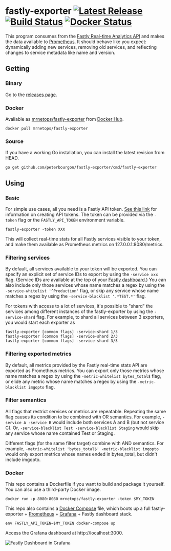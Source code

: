 # fastly-exporter [![Latest Release](https://img.shields.io/github/release/peterbourgon/fastly-exporter.svg?style=flat-square)](https://github.com/peterbourgon/fastly-exporter/releases/latest) [![Build Status](https://img.shields.io/endpoint.svg?url=https%3A%2F%2Factions-badge.atrox.dev%2Fpeterbourgon%2Ffastly-exporter%2Fbadge&style=flat-square&label=build)](https://github.com/peterbourgon/fastly-exporter/actions?query=workflow%3ATest) [![Docker Status](https://img.shields.io/docker/build/mrnetops/fastly-exporter.svg)](https://hub.docker.com/r/mrnetops/fastly-exporter)

This program consumes from the [Fastly Real-time Analytics API][rt] and makes
the data available to [Prometheus][prom]. It should behave like you expect:
dynamically adding new services, removing old services, and reflecting changes
to service metadata like name and version.

[rt]: https://docs.fastly.com/api/analytics
[prom]: https://prometheus.io

## Getting

### Binary

Go to the [releases page][releases].

[releases]: https://github.com/peterbourgon/fastly-exporter/releases

### Docker

Avaliable as [mrnetops/fastly-exporter][container] from [Docker Hub][hub].

[container]: https://hub.docker.com/r/mrnetops/fastly-exporter
[hub]: https://hub.docker.com

```
docker pull mrnetops/fastly-exporter
```

### Source

If you have a working Go installation, you can install the latest revision from HEAD.

```
go get github.com/peterbourgon/fastly-exporter/cmd/fastly-exporter
```

## Using

### Basic

For simple use cases, all you need is a Fastly API token.
[See this link][token] for information on creating API tokens. 
The token can be provided via the `-token` flag or the 
`FASTLY_API_TOKEN` environment variable.

[token]: https://docs.fastly.com/guides/account-management-and-security/using-api-tokens#creating-api-tokens

```
fastly-exporter -token XXX
```

This will collect real-time stats for all Fastly services visible to your
token, and make them available as Prometheus metrics on 127.0.0.1:8080/metrics.

### Filtering services

By default, all services available to your token will be exported. You can
specify an explicit set of service IDs to export by using the `-service xxx`
flag. (Service IDs are available at the top of your [Fastly dashboard][db].) You
can also include only those services whose name matches a regex by using the
`-service-whitelist '^Production'` flag, or skip any service whose name matches
a regex by using the `-service-blacklist '.*TEST.*'` flag.

[db]: https://manage.fastly.com/services/all

For tokens with access to a lot of services, it's possible to "shard" the
services among different instances of the fastly-exporter by using the
`-service-shard` flag. For example, to shard all services between 3 exporters,
you would start each exporter as

```
fastly-exporter [common flags] -service-shard 1/3
fastly-exporter [common flags] -service-shard 2/3
fastly-exporter [common flags] -service-shard 3/3
```

### Filtering exported metrics

By default, all metrics provided by the Fastly real-time stats API are exported
as Prometheus metrics. You can export only those metrics whose name matches a
regex by using the `-metric-whitelist bytes_total$` flag, or elide any metric
whose name matches a regex by using the `-metric-blacklist imgopto` flag.

### Filter semantics

All flags that restrict services or metrics are repeatable. Repeating the same
flag causes its condition to be combined with OR semantics. For example,
`-service A -service B` would include both services A and B (but not service C).
Or, `-service-blacklist Test -service-blacklist Staging` would skip any service
whose name contained Test or Staging.

Different flags (for the same filter target) combine with AND semantics. For
example, `-metric-whitelist 'bytes_total$' -metric-blacklist imgopto` would only
export metrics whose names ended in bytes_total, but didn't include imgopto.

### Docker

This repo contains a Dockerfile if you want to build and package it yourself.
You can also use a third-party Docker image.

```
docker run -p 8080:8080 mrnetops/fastly-exporter -token $MY_TOKEN
```

This repo also contains a [Docker Compose][compose] file, which boots up a full
fastly-exporter + [Prometheus][prom] + [Grafana][grafana] + Fastly dashboard
stack.

[compose]: https://github.com/docker/compose
[grafana]: https://grafana.com

```
env FASTLY_API_TOKEN=$MY_TOKEN docker-compose up
```

Access the Grafana dashboard at http://localhost:3000.

![Fastly Dashboard in Grafana](https://raw.githubusercontent.com/peterbourgon/fastly-exporter/master/compose/Fastly-Dashboard.png)
